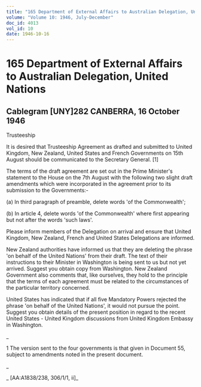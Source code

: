 ```yaml
---
title: "165 Department of External Affairs to Australian Delegation, United Nations"
volume: "Volume 10: 1946, July-December"
doc_id: 4013
vol_id: 10
date: 1946-10-16
---
```


# 165 Department of External Affairs to Australian Delegation, United Nations

## Cablegram [UNY]282 CANBERRA, 16 October 1946

Trusteeship

It is desired that Trusteeship Agreement as drafted and submitted to United Kingdom, New Zealand, United States and French Governments on 15th August should be communicated to the Secretary General. [1]

The terms of the draft agreement are set out in the Prime Minister's statement to the House on the 7th August with the following two slight draft amendments which were incorporated in the agreement prior to its submission to the Governments:-

(a) In third paragraph of preamble, delete words 'of the Commonwealth';

(b) In article 4, delete words 'of the Commonwealth' where first appearing but not after the words 'such laws'.

Please inform members of the Delegation on arrival and ensure that United Kingdom, New Zealand, French and United States Delegations are informed.

New Zealand authorities have informed us that they are deleting the phrase 'on behalf of the United Nations' from their draft. The text of their instructions to their Minister in Washington is being sent to us but not yet arrived. Suggest you obtain copy from Washington. New Zealand Government also comments that, like ourselves, they hold to the principle that the terms of each agreement must be related to the circumstances of the particular territory concerned.

United States has indicated that if all five Mandatory Powers rejected the phrase 'on behalf of the United Nations', it would not pursue the point. Suggest you obtain details of the present position in regard to the recent United States - United Kingdom discussions from United Kingdom Embassy in Washington.

_

1 The version sent to the four governments is that given in Document 55, subject to amendments noted in the present document.

_

_ [AA:A1838/238, 306/1/1, ii]_
